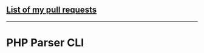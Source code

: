 ## [List of my pull requests](https://github.com/laravel/vs-code-php-parser-cli/pulls?q=is%3Apr+author%3AN1ebieski)

------------

# PHP Parser CLI
